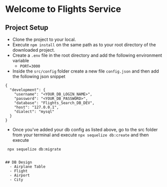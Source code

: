 # Welcome to Flights Service

## Project Setup

- Clone the project to your local.
- Execute `npm install` on the same path as to your root directory of the downloaded project.
- Create a `.env` file in the root directory and add the following environment variable
  - `PORT=3000`
- Inside the `src/config` folder create a new file `config.json` and then add the following json snippet

```
{
  "development": {
    "username": "<YOUR_DB_LOGIN_NAME>",
    "password": "<YOUR_DB_PASSWORD>",
    "database": "Flights_Search_DB_DEV",
    "host": "127.0.0.1",
    "dialect": "mysql"
  }
}

```

- Once you've added your db config as listed above, go to the src folder from your terminal and execute `npx sequelize db:create`
and then execute

` npx sequelize db:migrate`

```

## DB Design
  - Airplane Table
  - Flight
  - Airport
  - City